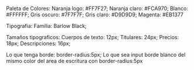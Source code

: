 Paleta de Colores:
Naranja logo: #FF7F27;
Naranja claro: #FCA970;
Blanco: #FFFFFF;
Gris oscuro: #7F7F7F;
Gris claro: #D9D9D9;
Magenta: #EB1377

Tipografia: 
Familia: Barlow Black;

Tamaños tipograficos:
Cuerpos de texto: 12px;
Titulares: 24px;
Precios: 18px;
Descripciones: 16px;

Lo que tenga borde: border-radius:5px;
Lo que sea input borde blanco del mismo color del area de escritura con border-radius:5px

